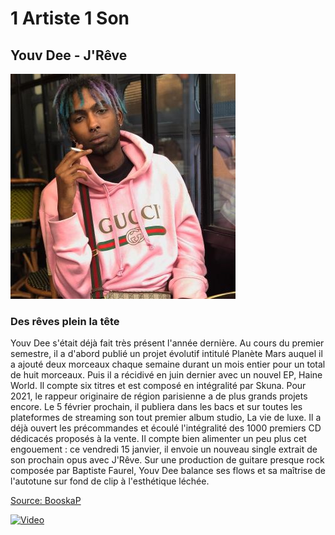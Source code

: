 # 1 Artiste 1 Son

## Youv Dee - J'Rêve

![Youv Dee](youv.jpg)

### Des rêves plein la tête
Youv Dee s'était déjà fait très présent l'année dernière. Au cours du premier semestre, il a d'abord publié un projet évolutif intitulé Planète Mars auquel il a ajouté deux morceaux chaque semaine durant un mois entier pour un total de huit morceaux. Puis il a récidivé en juin dernier avec un nouvel EP, Haine World. Il compte six titres et est composé en intégralité par Skuna. Pour 2021, le rappeur originaire de région parisienne a de plus grands projets encore. Le 5 février prochain, il publiera dans les bacs et sur toutes les plateformes de streaming son tout premier album studio, La vie de luxe. Il a déjà ouvert les précommandes et écoulé l'intégralité des 1000 premiers CD dédicacés proposés à la vente. Il compte bien alimenter un peu plus cet engouement : ce vendredi 15 janvier, il envoie un nouveau single extrait de son prochain opus avec J'Rêve. Sur une production de guitare presque rock composée par Baptiste Faurel, Youv Dee balance ses flows et sa maîtrise de l'autotune sur fond de clip à l'esthétique léchée.

[Source: BooskaP](https://www.booska-p.com/new-youv-dee-dans-une-obscure-soiree-sur-j-reve-n138291.html)

[![Video](http://img.youtube.com/vi/cE6fmE_-IkA/0.jpg)](http://www.youtube.com/watch?v=cE6fmE_-IkA)